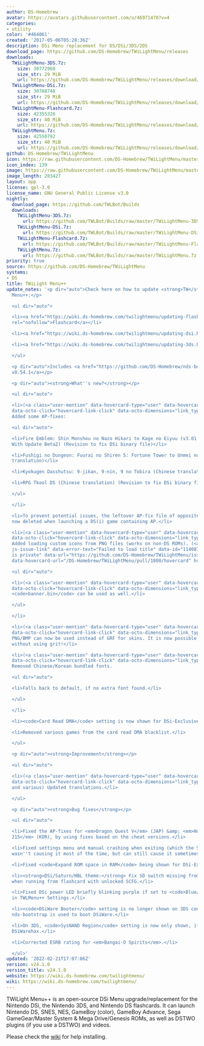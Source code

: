 ```yaml
---
author: DS-Homebrew
avatar: https://avatars.githubusercontent.com/u/46971470?v=4
categories:
- utility
color: '#464061'
created: '2017-05-06T05:28:36Z'
description: DSi Menu replacement for DS/DSi/3DS/2DS
download_page: https://github.com/DS-Homebrew/TWiLightMenu/releases
downloads:
  TWiLightMenu-3DS.7z:
    size: 30772960
    size_str: 29 MiB
    url: https://github.com/DS-Homebrew/TWiLightMenu/releases/download/v24.1.0/TWiLightMenu-3DS.7z
  TWiLightMenu-DSi.7z:
    size: 30788748
    size_str: 29 MiB
    url: https://github.com/DS-Homebrew/TWiLightMenu/releases/download/v24.1.0/TWiLightMenu-DSi.7z
  TWiLightMenu-Flashcard.7z:
    size: 42355326
    size_str: 40 MiB
    url: https://github.com/DS-Homebrew/TWiLightMenu/releases/download/v24.1.0/TWiLightMenu-Flashcard.7z
  TWiLightMenu.7z:
    size: 42550792
    size_str: 40 MiB
    url: https://github.com/DS-Homebrew/TWiLightMenu/releases/download/v24.1.0/TWiLightMenu.7z
github: DS-Homebrew/TWiLightMenu
icon: https://raw.githubusercontent.com/DS-Homebrew/TWiLightMenu/master/booter/Twilight%2B%2B-animated%20icon-fix.gif
icon_index: 139
image: https://raw.githubusercontent.com/DS-Homebrew/TWiLightMenu/master/logo.png
image_length: 203427
layout: app
license: gpl-3.0
license_name: GNU General Public License v3.0
nightly:
  download_page: https://github.com/TWLBot/Builds
  downloads:
    TWiLightMenu-3DS.7z:
      url: https://github.com/TWLBot/Builds/raw/master/TWiLightMenu-3DS.7z
    TWiLightMenu-DSi.7z:
      url: https://github.com/TWLBot/Builds/raw/master/TWiLightMenu-DSi.7z
    TWiLightMenu-Flashcard.7z:
      url: https://github.com/TWLBot/Builds/raw/master/TWiLightMenu-Flashcard.7z
    TWiLightMenu.7z:
      url: https://github.com/TWLBot/Builds/raw/master/TWiLightMenu.7z
priority: true
source: https://github.com/DS-Homebrew/TWiLightMenu
systems:
- DS
title: TWiLight Menu++
update_notes: '<p dir="auto">Check here on how to update <strong>TW</strong>i<strong>L</strong>ight
  Menu++:</p>

  <ul dir="auto">

  <li><a href="https://wiki.ds-homebrew.com/twilightmenu/updating-flashcard.html"
  rel="nofollow">Flashcard</a></li>

  <li><a href="https://wiki.ds-homebrew.com/twilightmenu/updating-dsi.html" rel="nofollow">DSi</a></li>

  <li><a href="https://wiki.ds-homebrew.com/twilightmenu/updating-3ds.html" rel="nofollow">3DS</a></li>

  </ul>

  <p dir="auto">Includes <a href="https://github.com/DS-Homebrew/nds-bootstrap/releases/tag/v0.54.1">nds-bootstrap
  v0.54.1</a></p>

  <p dir="auto"><strong>What''s new?</strong></p>

  <ul dir="auto">

  <li>(<a class="user-mention" data-hovercard-type="user" data-hovercard-url="/users/R-YaTian/hovercard"
  data-octo-click="hovercard-link-click" data-octo-dimensions="link_type:self" href="https://github.com/R-YaTian">@R-YaTian</a>)
  Added some AP-fixes:

  <ul dir="auto">

  <li>Fire Emblem: Shin Monshou no Nazo Hikari to Kage no Eiyuu (v3.01 English translation
  With Update Beta2) (Revision to fix DSi binary file)</li>

  <li>Fushigi no Dungeon: Fuurai no Shiren 5: Fortune Tower to Unmei no Dice (Chinese
  translation)</li>

  <li>Kyokugen Dasshutsu: 9-jikan, 9-nin, 9 no Tobira (Chinese translation)</li>

  <li>RPG Tkool DS (Chinese translation) (Revision to fix DSi binary file)</li>

  </ul>

  </li>

  <li>To prevent potential issues, the leftover AP-fix file of opposite format is
  now deleted when launching a DS(i) game containing AP.</li>

  <li>(<a class="user-mention" data-hovercard-type="user" data-hovercard-url="/users/DieGo367/hovercard"
  data-octo-click="hovercard-link-click" data-octo-dimensions="link_type:self" href="https://github.com/DieGo367">@DieGo367</a>)
  Added loading custom icons from PNG files (works on non-DS ROMs). (<a class="issue-link
  js-issue-link" data-error-text="Failed to load title" data-id="1140878437" data-permission-text="Title
  is private" data-url="https://github.com/DS-Homebrew/TWiLightMenu/issues/1800" data-hovercard-type="pull_request"
  data-hovercard-url="/DS-Homebrew/TWiLightMenu/pull/1800/hovercard" href="https://github.com/DS-Homebrew/TWiLightMenu/pull/1800">#1800</a>)

  <ul dir="auto">

  <li>(<a class="user-mention" data-hovercard-type="user" data-hovercard-url="/users/Epicpkmn11/hovercard"
  data-octo-click="hovercard-link-click" data-octo-dimensions="link_type:self" href="https://github.com/Epicpkmn11">@Epicpkmn11</a>)
  <code>banner.bin</code> can be used as well.</li>

  </ul>

  </li>

  <li>(<a class="user-mention" data-hovercard-type="user" data-hovercard-url="/users/Epicpkmn11/hovercard"
  data-octo-click="hovercard-link-click" data-octo-dimensions="link_type:self" href="https://github.com/Epicpkmn11">@Epicpkmn11</a>)
  PNG/BMP can now be used instead of GRF for skins. It is now possible to make skins
  without using grit!</li>

  <li>(<a class="user-mention" data-hovercard-type="user" data-hovercard-url="/users/Epicpkmn11/hovercard"
  data-octo-click="hovercard-link-click" data-octo-dimensions="link_type:self" href="https://github.com/Epicpkmn11">@Epicpkmn11</a>)
  Removed Chinese/Korean bundled fonts.

  <ul dir="auto">

  <li>Falls back to default, if no extra font found.</li>

  </ul>

  </li>

  <li><code>Card Read DMA</code> setting is now shown for DSi-Exclusive games as well.</li>

  <li>Removed various games from the card read DMA blacklist.</li>

  </ul>

  <p dir="auto"><strong>Improvement</strong></p>

  <ul dir="auto">

  <li>(<a class="user-mention" data-hovercard-type="user" data-hovercard-url="/users/Epicpkmn11/hovercard"
  data-octo-click="hovercard-link-click" data-octo-dimensions="link_type:self" href="https://github.com/Epicpkmn11">@Epicpkmn11</a>
  and various) Updated translations.</li>

  </ul>

  <p dir="auto"><strong>Bug fixes</strong></p>

  <ul dir="auto">

  <li>Fixed the AP-fixes for <em>Dragon Quest V</em> (JAP) &amp; <em>Hotel Dusk: Room
  215</em> (KOR), by using fixes based on the cheat versions.</li>

  <li>Fixed settings menu and manual crashing when exiting (which the SD write code
  wasn''t causing it most of the time, but can still cause it sometimes).</li>

  <li>Fixed <code>Expand ROM space in RAM</code> being shown for DSi-Exclusives.</li>

  <li><strong>DSi/Saturn/HBL theme:</strong> Fix SD switch missing from SELECT menu,
  when running from flashcard with unlocked SCFG.</li>

  <li>Fixed DSi power LED briefly blinking purple if set to <code>Blue/Red</code>
  in TWLMenu++ Settings.</li>

  <li><code>DSiWare Booter</code> setting is no longer shown on 3DS consoles, as only
  nds-bootstrap is used to boot DSiWare.</li>

  <li>On 3DS, <code>SysNAND Region</code> setting is now only shown, if running via
  DSiWarehax.</li>

  <li>Corrected ESRB rating for <em>Bangai-O Spirits</em>.</li>

  </ul>'
updated: '2022-02-21T17:07:06Z'
version: v24.1.0
version_title: v24.1.0
website: https://wiki.ds-homebrew.com/twilightmenu/
wiki: https://wiki.ds-homebrew.com/twilightmenu/
---
```

TWiLight Menu++ is an open-source DSi Menu upgrade/replacement for the Nintendo DSi, the Nintendo 3DS, and Nintendo DS flashcards. It can launch Nintendo DS, SNES, NES, GameBoy (color), GameBoy Advance, Sega GameGear/Master System & Mega Drive/Genesis ROMs, as well as DSTWO plugins (if you use a DSTWO) and videos.

Please check the [wiki](https://wiki.ds-homebrew.com/twilightmenu/) for help installing.